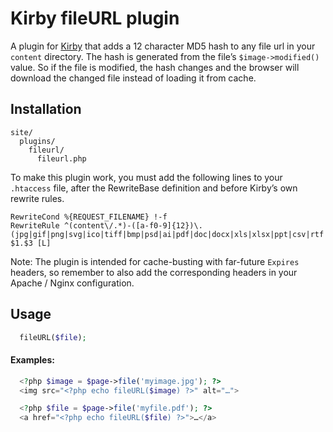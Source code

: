 # Kirby fileURL plugin

A plugin for [Kirby](https://github.com/getkirby/starterkit) that adds a 12 character MD5 hash to any file url in your `content` directory. The hash is generated from the file’s `$image->modified()` value. So if the file is modified, the hash changes and the browser will download the changed file instead of loading it from cache.

## Installation
```
site/
  plugins/
    fileurl/
      fileurl.php
```

To make this plugin work, you must add the following lines to your `.htaccess` file, after the RewriteBase definition and before Kirby’s own rewrite rules.

```
RewriteCond %{REQUEST_FILENAME} !-f
RewriteRule ^(content\/.*)-([a-f0-9]{12})\.(jpg|gif|png|svg|ico|tiff|bmp|psd|ai|pdf|doc|docx|xls|xlsx|ppt|csv|rtf|zip|tar|gz|gzip|tgz|js|css|html|xml|json|mov|avi|ogg|ogv|webm|flv|swf|mp4|mv4|mp3|m4a|wav|aiff|midi)$ $1.$3 [L]

```

Note: The plugin is intended for cache-busting with far-future `Expires` headers, so remember to also add the corresponding headers in your Apache / Nginx configuration.

## Usage
```php
  fileURL($file);
```

#### Examples:
```php
  <?php $image = $page->file('myimage.jpg'); ?>
  <img src="<?php echo fileURL($image) ?>" alt="…">

  <?php $file = $page->file('myfile.pdf'); ?>
  <a href="<?php echo fileURL($file) ?>">…</a>
```
